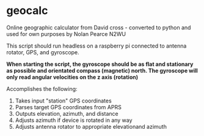 # geocalc
Online geographic calculator from David cross - converted to python and used for own purposes by Nolan Pearce N2WU

This script should run headless on a raspberry pi connected to antenna rotator, GPS, and gyroscope.

**When starting the script, the gyroscope should be as flat and stationary as possible and orientated compass (magnetic) north. The gyroscope will only read angular velocities on the z axis (rotation)**


Accomplishes the following:
1. Takes input "station" GPS coordinates
2. Parses target GPS coordinates from APRS
3. Outputs elevation, azimuth, and distance 
4. Adjusts azimuth if device is rotated in any way
5. Adjusts antenna rotator to appropriate elevationand azimuth
